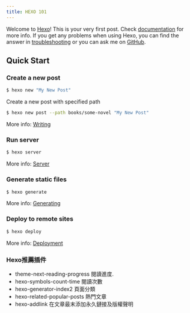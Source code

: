 ```yaml
---
title: HEXO 101
---
```

Welcome to [Hexo](https://hexo.io/)! This is your very first post. Check [documentation](https://hexo.io/docs/) for more info. If you get any problems when using Hexo, you can find the answer in [troubleshooting](https://hexo.io/docs/troubleshooting.html) or you can ask me on [GitHub](https://github.com/hexojs/hexo/issues).

## Quick Start

### Create a new post

``` bash
$ hexo new "My New Post"
```

Create a new post with specified path

``` bash
$ hexo new post --path books/some-novel "My New Post"
```
More info: [Writing](https://hexo.io/docs/writing.html)

### Run server

``` bash
$ hexo server
```

More info: [Server](https://hexo.io/docs/server.html)

### Generate static files

``` bash
$ hexo generate
```

More info: [Generating](https://hexo.io/docs/generating.html)

### Deploy to remote sites

``` bash
$ hexo deploy
```

More info: [Deployment](https://hexo.io/docs/one-command-deployment.html)

### Hexo推薦插件

- theme-next-reading-progress 閱讀進度.
- hexo-symbols-count-time 閱讀次數
- hexo-generator-index2 頁面分類
- hexo-related-popular-posts 熱門文章
- hexo-addlink 在文章最末添加永久鏈接及版權聲明